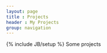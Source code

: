 ```yaml
---
layout: page
title : Projects
header : My Projects
group: navigation
---
```

{% include JB/setup %}
Some projects